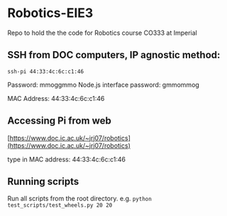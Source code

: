 # Robotics-EIE3
Repo to hold the the code for Robotics course CO333 at Imperial

## SSH from DOC computers, IP agnostic method:
`ssh-pi 44:33:4c:6c:c1:46`

Password: mmoggmmo
Node.js interface password: gmmommog

MAC Address: 44:33:4c:6c:c1:46

## Accessing Pi from web
[https://www.doc.ic.ac.uk/~jrj07/robotics](https://www.doc.ic.ac.uk/~jrj07/robotics)

type in MAC address: 44:33:4c:6c:c1:46

## Running scripts
Run all scripts from the root directory.
e.g.
`python test_scripts/test_wheels.py 20 20`
